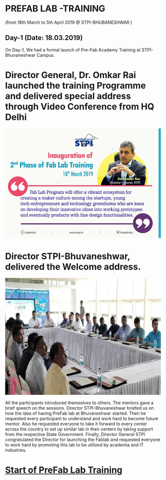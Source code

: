 # PREFAB LAB -TRAINING 
(from 18th March to 5th April 2019 @ STPI-BHUBANESHWAR )
## Day-1 (Date: 18.03.2019)

On Day-1, We had a formal launch of Pre-Fab Academy Training at STPI-Bhuvaneshwar Campus.

#  Director General,  Dr. Omkar Rai launched the training Programme and delivered  special address through Video  Conference  from HQ Delhi   

![Director-General](/images/DG-launching-of-prefablab.jpg)



# Director STPI-Bhuvaneshwar, delivered the  Welcome  address. 

![Director-Launch-of-preFab-Lab](/images/Director-launching-of-prefablab.jpg)


All the participants introduced themselves to others. The mentors gave a brief speech on the sessions.
Director STPI-Bhuvaneshwar briefed us on how the idea of having PreFab lab at Bhuvaneshwar started.
Then he requested every participant to understand and work hard to become future mentor. Also he requested 
everyone to take it forward to every center across the country to set up similar lab in their
centers by taking support from the respective State Government.
Finally, Director General STPI congratulated the Director for launching the Fablab and  requested everyone to work hard by promoting  this  lab  to  be  utilized   by  academia  and  IT  industries.
#  [Start  of  PreFab  Lab  Training](/mdfiles/fablab-tour.md)


